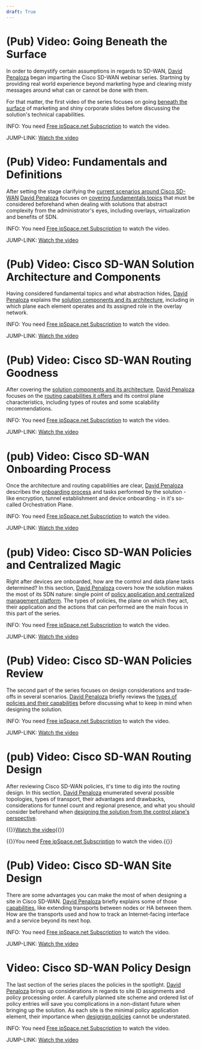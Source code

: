 ```yaml
---
draft: True
---
```

# (Pub) Video: Going Beneath the Surface

In order to demystify certain assumptions in regards to SD-WAN, [David Penaloza](https://www.ipspace.net/Author:David_Pe%C3%B1aloza_Seijas) began imparting the Cisco SD-WAN webinar series. Startning by providing real world experience beyond marketing hype and clearing misty messages around what can or cannot be done with them.

For that matter, the first video of the series focuses on going [beneath the surface](https://my.ipspace.net/bin/get/CiscoSDWAN/1%20-%20Going%20Beneath%20the%20Surface.mp4?doccode=CiscoSDWAN) of marketing and shiny corporate slides before discussing the solution's technical capabilities.

INFO: You need [Free ipSpace.net Subscription](https://www.ipspace.net/Subscription/Free) to watch the video.

JUMP-LINK: [Watch the video](https://my.ipspace.net/bin/get/CiscoSDWAN/1%20-%20Going%20Beneath%20the%20Surface.mp4?doccode=CiscoSDWAN)

# (Pub) Video: Fundamentals and Definitions

After setting the stage clarifying the [current scenarios around Cisco SD-WAN](https://my.ipspace.net/bin/get/CiscoSDWAN/1%20-%20Going%20Beneath%20the%20Surface.mp4?doccode=CiscoSDWAN) [David Penaloza](https://www.ipspace.net/Author:David_Pe%C3%B1aloza_Seijas) focuses on [covering fundamentals topics](https://my.ipspace.net/bin/get/CiscoSDWAN/2%20-%20Fundamentals%20and%20Definitions.mp4?doccode=CiscoSDWAN) that must be considered beforehand when dealing with solutions that abstract complexity from the administrator's eyes, including overlays, virtualization and benefits of SDN.

INFO: You need [Free ipSpace.net Subscription](https://www.ipspace.net/Subscription/Free) to watch the video.

JUMP-LINK: [Watch the video](https://my.ipspace.net/bin/get/CiscoSDWAN/2%20-%20Fundamentals%20and%20Definitions.mp4?doccode=CiscoSDWAN)

# (Pub) Video: Cisco SD-WAN Solution Architecture and Components

Having considered fundamental topics and what abstraction hides, [David Penaloza](https://www.ipspace.net/Author:David_Pe%C3%B1aloza_Seijas) explains the [solution components and its architecture](https://my.ipspace.net/bin/get/CiscoSDWAN/3%20-%20Solution%20Architecture%20and%20Components.mp4?doccode=CiscoSDWAN), including in which plane each element operates and its assigned role in the overlay network.

INFO: You need [Free ipSpace.net Subscription](https://www.ipspace.net/Subscription/Free) to watch the video.

JUMP-LINK: [Watch the video](https://my.ipspace.net/bin/get/CiscoSDWAN/3%20-%20Solution%20Architecture%20and%20Components.mp4?doccode=CiscoSDWAN)

# (Pub) Video: Cisco SD-WAN Routing Goodness

After covering the [solution components and its architecture](https://my.ipspace.net/bin/get/CiscoSDWAN/3%20-%20Solution%20Architecture%20and%20Components.mp4?doccode=CiscoSDWAN), [David Penaloza](https://www.ipspace.net/Author:David_Pe%C3%B1aloza_Seijas) focuses on the [routing capabilities it offers](https://my.ipspace.net/bin/get/CiscoSDWAN/4%20-%20Routing%20Goodness.mp4?doccode=CiscoSDWAN) and its control plane characteristics, including types of routes and some scalability recommendations.

INFO: You need [Free ipSpace.net Subscription](https://www.ipspace.net/Subscription/Free) to watch the video.

JUMP-LINK: [Watch the video](https://my.ipspace.net/bin/get/CiscoSDWAN/4%20-%20Routing%20Goodness.mp4?doccode=CiscoSDWAN)

# (pub) Video: Cisco SD-WAN Onboarding Process

Once the architecture and routing capabilities are clear, [David Penaloza](https://www.ipspace.net/Author:David_Pe%C3%B1aloza_Seijas) describes the [onboarding process](https://my.ipspace.net/bin/get/CiscoSDWAN/5%20-%20Onboarding%20Process.mp4?doccode=CiscoSDWAN) and tasks performed by the solution - like encryption, tunnel establishment and device onboarding - in it's so-called Orchestration Plane.

INFO: You need [Free ipSpace.net Subscription](https://www.ipspace.net/Subscription/Free) to watch the video.

JUMP-LINK: [Watch the video](https://my.ipspace.net/bin/get/CiscoSDWAN/5%20-%20Onboarding%20Process.mp4?doccode=CiscoSDWAN)

# (pub) Video: Cisco SD-WAN Policies and Centralized Magic

Right after devices are onboarded, how are the control and data plane tasks determined? In this section, [David Penaloza](https://www.ipspace.net/Author:David_Pe%C3%B1aloza_Seijas) covers how the solution makes the most of its SDN nature: single point of [policy application and centralized management platform](https://my.ipspace.net/bin/get/CiscoSDWAN/6%20-%20Policies%20and%20Centralized%20Magic.mp4?doccode=CiscoSDWAN). The types of policies, the plane on which they act, their application and the actions that can performed are the main focus in this part of the series.

INFO: You need [Free ipSpace.net Subscription](https://www.ipspace.net/Subscription/Free) to watch the video.

JUMP-LINK: [Watch the video](https://my.ipspace.net/bin/get/CiscoSDWAN/6%20-%20Policies%20and%20Centralized%20Magic.mp4?doccode=CiscoSDWAN)

# (Pub) Video: Cisco SD-WAN Policies Review

The second part of the series focuses on design considerations and trade-offs in several scenarios. [David Penaloza](https://www.ipspace.net/Author:David_Pe%C3%B1aloza_Seijas) briefly reviews the [types of policies and their capabilities](https://my.ipspace.net/bin/get/CiscoSDWAN/7%20-%20Policies%20review.mp4?doccode=CiscoSDWAN) before discussing what to keep in mind when designing the solution.

INFO: You need [Free ipSpace.net Subscription](https://www.ipspace.net/Subscription/Free) to watch the video.

JUMP-LINK: [Watch the video](https://my.ipspace.net/bin/get/CiscoSDWAN/7%20-%20Policies%20review.mp4?doccode=CiscoSDWAN)

# (pub) Video: Cisco SD-WAN Routing Design

After reviewing Cisco SD-WAN policies, it's time to dig into the routing design. In this section, [David Penaloza](https://www.ipspace.net/Author:David_Pe%C3%B1aloza_Seijas) enumerated several possible topologies, types of transport, their advantages and drawbacks, considerations for tunnel count and regional presence, and what you should consider beforehand when [designing the solution from the control plane's perspective](https://my.ipspace.net/bin/get/CiscoSDWAN/8.1%20-%20Routing%20Design.mp4?doccode=CiscoSDWAN).

{{<jump>}}[Watch the video](https://my.ipspace.net/bin/get/CiscoSDWAN/8.1%20-%20Routing%20Design.mp4?doccode=CiscoSDWAN){{</jump>}}

{{<note info>}}You need [Free ipSpace.net Subscription](https://www.ipspace.net/Subscription/Free) to watch the video.{{</note>}}


# (Pub) Video: Cisco SD-WAN Site Design

There are some advantages you can make the most of when designing a site in Cisco SD-WAN. [David Penaloza](https://www.ipspace.net/Author:David_Pe%C3%B1aloza_Seijas) briefly explains some of those [capabilities](https://my.ipspace.net/bin/get/CiscoSDWAN/8.2%20-%20Site%20Design.mp4?doccode=CiscoSDWAN), like extending transports between nodes or HA between them. How are the transports used and how to track an Internet-facing interface and a service beyond its next hop.

INFO: You need [Free ipSpace.net Subscription](https://www.ipspace.net/Subscription/Free) to watch the video.

JUMP-LINK: [Watch the video](https://my.ipspace.net/bin/get/CiscoSDWAN/8.2%20-%20Site%20Design.mp4?doccode=CiscoSDWAN)

# Video: Cisco SD-WAN Policy Design

The last section of the series places the policies in the spotlight. [David Penaloza](https://www.ipspace.net/Author:David_Pe%C3%B1aloza_Seijas) brings up considerations in regards to site ID assignments and policy processing order. A carefully planned site scheme and ordered list of policy entries will save you complications in a non-distant future when bringing up the solution. As each site is the minimal policy application element, their importance when [designign policies](https://my.ipspace.net/bin/get/CiscoSDWAN/8.3%20-%20Policy%20Design.mp4?doccode=CiscoSDWAN) cannot be understated.

INFO: You need [Free ipSpace.net Subscription](https://www.ipspace.net/Subscription/Free) to watch the video.

JUMP-LINK: [Watch the video](https://my.ipspace.net/bin/get/CiscoSDWAN/8.3%20-%20Policy%20Design.mp4?doccode=CiscoSDWAN)

